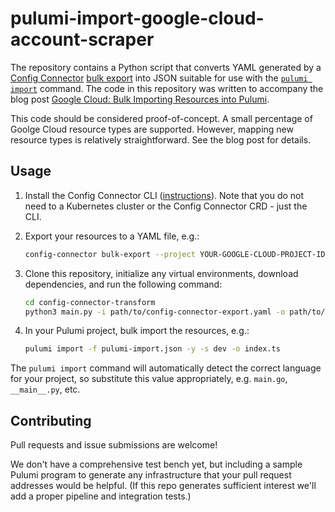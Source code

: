 # pulumi-import-google-cloud-account-scraper

The repository contains a Python script that converts YAML generated by a [Config Connector](https://cloud.google.com/config-connector/docs/overview) [bulk export](https://cloud.google.com/config-connector/docs/how-to/import-export/bulk-export) into JSON suitable for use with the [`pulumi import`](https://www.pulumi.com/docs/guides/adopting/import/#bulk-import-operations) command. The code in this repository was written to accompany the blog post [Google Cloud: Bulk Importing Resources into Pulumi](https://pulumi.com/blog/google-cloud-pulumi-import-account-scraper).

This code should be considered proof-of-concept. A small percentage of Goolge Cloud resource types are supported. However, mapping new resource types is relatively straightforward. See the blog post for details.

## Usage

1. Install the Config Connector CLI ([instructions](https://cloud.google.com/config-connector/docs/how-to/import-export/overview#installing-config-connector)). Note that you do not need to a Kubernetes cluster or the Config Connector CRD - just the CLI.
1. Export your resources to a YAML file, e.g.:

    ```bash
    config-connector bulk-export --project YOUR-GOOGLE-CLOUD-PROJECT-ID --output config-connector-export.yaml --iam-format policymember --on-error continue
    ```

1. Clone this repository, initialize any virtual environments, download dependencies, and run the following command:

    ```bash
    cd config-connector-transform
    python3 main.py -i path/to/config-connector-export.yaml -o path/to/pulumi/target/project/pulumi-import.json -p YOUR-GOOGLE-CLOUD-PROJECT-ID
    ```

1. In your Pulumi project, bulk import the resources, e.g.:

    ```bash
    pulumi import -f pulumi-import.json -y -s dev -o index.ts
    ```

  The `pulumi import` command will automatically detect the correct language for your project, so substitute this value appropriately, e.g. `main.go`, `__main__.py`, etc.

## Contributing

Pull requests and issue submissions are welcome!

We don't have a comprehensive test bench yet, but including a sample Pulumi program to generate any infrastructure that your pull request addresses would be helpful. (If this repo generates sufficient interest we'll add a proper pipeline and integration tests.)
